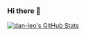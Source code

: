 ### Hi there 👋

[![dan-leo's GitHub Stats](https://github-readme-stats.vercel.app/api?username=abrac&show_icons=true)](https://github.com/abrac)

<!--
- 🔭 I’m currently working on ...
- 🌱 I’m currently learning ...
- 👯 I’m looking to collaborate on ...
- 🤔 I’m looking for help with ...
- 💬 Ask me about ...
- 📫 How to reach me: ...
- 😄 Pronouns: ...
- ⚡ Fun fact: ...
-->
